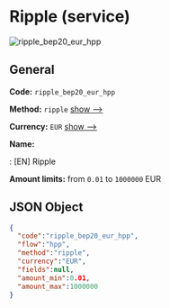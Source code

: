 
# Ripple (service) 
![ripple_bep20_eur_hpp](https://static.openfintech.io/payment_methods/ripple_bep20_eur_hpp/logo.svg?w=400&c=v0.59.26#w200)  

## General 
 
**Code:** `ripple_bep20_eur_hpp` 
 
**Method:** `ripple` 
 [show -->](/payment-methods/ripple/) 
 
**Currency:** `EUR` [show -->](/currencies/EUR/) 
 
**Name:** 
 
:	[EN] Ripple 
 
**Amount limits:** from `0.01` to `1000000` EUR 

## JSON Object 

```json
{
  "code":"ripple_bep20_eur_hpp",
  "flow":"hpp",
  "method":"ripple",
  "currency":"EUR",
  "fields":null,
  "amount_min":0.01,
  "amount_max":1000000
}
```  
